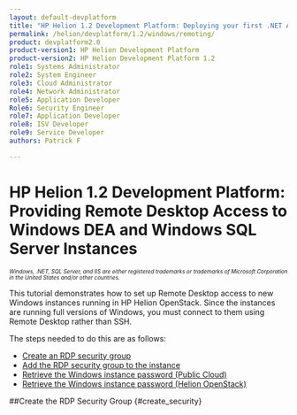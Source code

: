 ```yaml
---
layout: default-devplatform
title: "HP Helion 1.2 Development Platform: Deploying your first .NET Application"
permalink: /helion/devplatform/1.2/windows/remoting/
product: devplatform2.0
product-version1: HP Helion Development Platform
product-version2: HP Helion Development Platform 1.2
role1: Systems Administrator 
role2: System Engineer
role3: Cloud Administrator
role4: Network Administrator
role5: Application Developer
Role6: Security Engineer
role7: Application Developer 
role8: ISV Developer
role9: Service Developer
authors: Patrick F

---
```

<!--PUBLISHED-->

# HP Helion 1.2 Development Platform: Providing Remote Desktop Access to Windows DEA and Windows SQL Server Instances 

<span style="font-size:70%">*Windows, .NET, SQL Server, and IIS are either registered trademarks or trademarks of Microsoft Corporation in the United States and/or other countries.*</span>

This tutorial demonstrates how to set up Remote Desktop access to new Windows instances running in HP Helion OpenStack. Since the instances are running full versions of Windows, you must connect to them using Remote Desktop rather than SSH.

The steps needed to do this are as follows:

* [Create an RDP security group](#create_security)
* [Add the RDP security group to the instance](#add_security)
* [Retrieve the Windows instance password (Public Cloud)](#get_pw_cloud)</a>
* [Retrieve the Windows instance password (Helion OpenStack)](#get_pw_hos)

##Create the RDP Security Group {#create_security}







